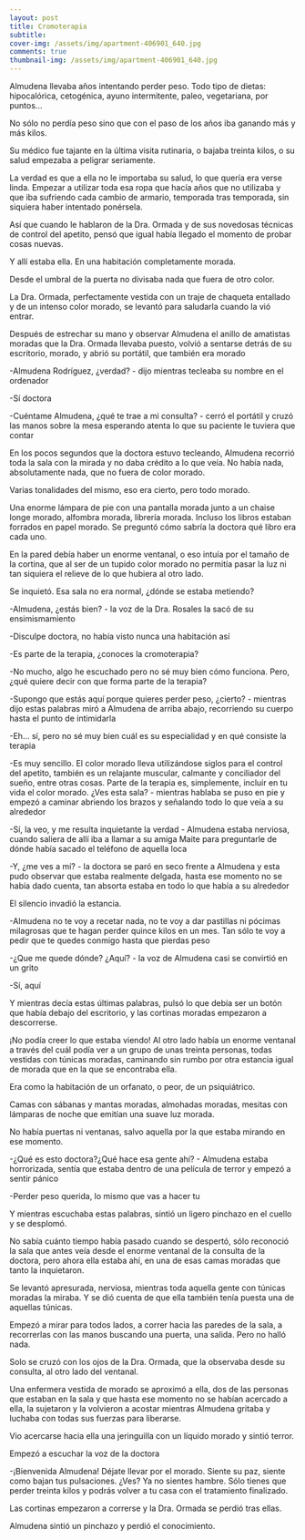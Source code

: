 ```yaml
---
layout: post
title: Cromoterapia
subtitle: 
cover-img: /assets/img/apartment-406901_640.jpg
comments: true
thumbnail-img: /assets/img/apartment-406901_640.jpg
---
```



Almudena llevaba años intentando perder peso. Todo tipo de dietas: hipocalórica, cetogénica, ayuno intermitente, paleo, vegetariana, por puntos... 

No sólo no perdía peso sino que con el paso de los años iba ganando más y más kilos.

Su médico fue tajante en la última visita rutinaria, o bajaba treinta kilos, o su salud empezaba a peligrar seriamente.

  

La verdad es que a ella no le importaba su salud, lo que quería era verse linda. Empezar a utilizar toda esa ropa que hacía años que no utilizaba y que iba sufriendo cada cambio de armario, temporada tras temporada, sin siquiera haber intentado ponérsela.

  

Así que cuando le hablaron de la Dra. Ormada y de sus novedosas técnicas de control del apetito, pensó que igual había llegado el momento de probar cosas nuevas.

  

Y allí estaba ella. En una habitación completamente morada. 

Desde el umbral de la puerta no divisaba nada que fuera de otro color. 

La Dra. Ormada, perfectamente vestida con un traje de chaqueta entallado y de un intenso color morado, se levantó para saludarla cuando la vió entrar.

Después de estrechar su mano y observar Almudena el anillo de amatistas moradas que la Dra. Ormada llevaba puesto, volvió a sentarse detrás de su escritorio, morado, y abrió su portátil, que también era morado

  

-Almudena Rodríguez, ¿verdad? - dijo mientras tecleaba su nombre en el ordenador
    
-Sí doctora
    
-Cuéntame Almudena, ¿qué te trae a mi consulta? - cerró el portátil y cruzó las manos sobre la mesa esperando atenta lo que su paciente le tuviera que contar
    

  

En los pocos segundos que la doctora estuvo tecleando, Almudena recorrió toda la sala con la mirada y no daba crédito a lo que veía. No había nada, absolutamente nada, que no fuera de color morado. 

Varias tonalidades del mismo, eso era cierto, pero todo morado.

Una enorme lámpara de pie con una pantalla morada junto a un chaise longe morado, alfombra morada, librería morada. Incluso los libros estaban forrados en papel morado. Se preguntó cómo sabría la doctora qué libro era cada uno.

  

En la pared debía haber un enorme ventanal, o eso intuía por el tamaño de la cortina, que al ser de un tupido color morado no permitía pasar la luz ni tan siquiera el relieve de lo que hubiera al otro lado.

Se inquietó. Esa sala no era normal, ¿dónde se estaba metiendo?

  

-Almudena, ¿estás bien? - la voz de la Dra. Rosales la sacó de su ensimismamiento
    
-Disculpe doctora, no había visto nunca una habitación así
    
-Es parte de la terapia, ¿conoces la cromoterapia?
    
-No mucho, algo he escuchado pero no sé muy bien cómo funciona. Pero, ¿qué quiere decir con que forma parte de la terapia?
    
-Supongo que estás aquí porque quieres perder peso, ¿cierto? - mientras dijo estas palabras miró a Almudena de arriba abajo, recorriendo su cuerpo hasta el punto de intimidarla
    
-Eh… sí, pero no sé muy bien cuál es su especialidad y en qué consiste la terapia
    
-Es muy sencillo. El color morado lleva utilizándose siglos para el control del apetito, también es un relajante muscular, calmante y conciliador del sueño, entre otras cosas. Parte de la terapia es, simplemente, incluir en tu vida el color morado. ¿Ves esta sala? - mientras hablaba se puso en pie y empezó a caminar abriendo los brazos y señalando todo lo que veía a su alrededor
    
-Sí, la veo, y me resulta inquietante la verdad - Almudena estaba nerviosa, cuando saliera de allí iba a llamar a su amiga Maite para preguntarle de dónde había sacado el teléfono de aquella loca
    
-Y, ¿me ves a mí? - la doctora se paró en seco frente a Almudena y esta pudo observar que estaba realmente delgada, hasta ese momento no se había dado cuenta, tan absorta estaba en todo lo que había a su alrededor
    

  

El silencio invadió la estancia.

  

-Almudena no te voy a recetar nada, no te voy a dar pastillas ni pócimas milagrosas que te hagan perder quince kilos en un mes. Tan sólo te voy a pedir que te quedes conmigo hasta que pierdas peso
    
-¿Que me quede dónde? ¿Aquí? - la voz de Almudena casi se convirtió en un grito
    
-Sí, aquí
    

  

Y mientras decía estas últimas palabras, pulsó lo que debía ser un botón que había debajo del escritorio, y las cortinas moradas empezaron a descorrerse.

¡No podía creer lo que estaba viendo! Al otro lado había un enorme ventanal a través del cuál podía ver a un grupo de unas treinta personas, todas vestidas con túnicas moradas, caminando sin rumbo por otra estancia igual de morada que en la que se encontraba ella.

Era como la habitación de un orfanato, o peor, de un psiquiátrico. 

Camas con sábanas y mantas moradas, almohadas moradas, mesitas con lámparas de noche que emitían una suave luz morada.

No había puertas ni ventanas, salvo aquella por la que estaba mirando en ese momento.

  

-¿Qué es esto doctora?¿Qué hace esa gente ahí? - Almudena estaba horrorizada, sentía que estaba dentro de una película de terror y empezó a sentir pánico 
    
-Perder peso querida, lo mismo que vas a hacer tu
    

  

Y mientras escuchaba estas palabras, sintió un ligero pinchazo en el cuello y se desplomó. 

  

No sabía cuánto tiempo había pasado cuando se despertó, sólo reconoció la sala que antes veía desde el enorme ventanal de la consulta de la doctora, pero ahora ella estaba ahí, en una de esas camas moradas que tanto la inquietaron.

Se levantó apresurada, nerviosa, mientras toda aquella gente con túnicas moradas la miraba. Y se dió cuenta de que ella también tenía puesta una de aquellas túnicas.

  

Empezó a mirar para todos lados, a correr hacia las paredes de la sala, a recorrerlas con las manos buscando una puerta, una salida. Pero no halló nada. 

Solo se cruzó con los ojos de la Dra. Ormada, que la observaba desde su consulta, al otro lado del ventanal.

  

Una enfermera vestida de morado se aproximó a ella, dos de las personas que estaban en la sala y que hasta ese momento no se habían acercado a ella, la sujetaron y la volvieron a acostar mientras Almudena gritaba y luchaba con todas sus fuerzas para liberarse.

Vio acercarse hacia ella una jeringuilla con un líquido morado y sintió terror.

  

Empezó a escuchar la voz de la doctora

  

-¡Bienvenida Almudena! Déjate llevar por el morado. Siente su paz, siente como bajan tus pulsaciones. ¿Ves? Ya no sientes hambre. Sólo tienes que perder treinta kilos y podrás volver a tu casa con el tratamiento finalizado.
    

  

Las cortinas empezaron a correrse y la Dra. Ormada se perdió tras ellas.

Almudena sintió un pinchazo y perdió el conocimiento.
